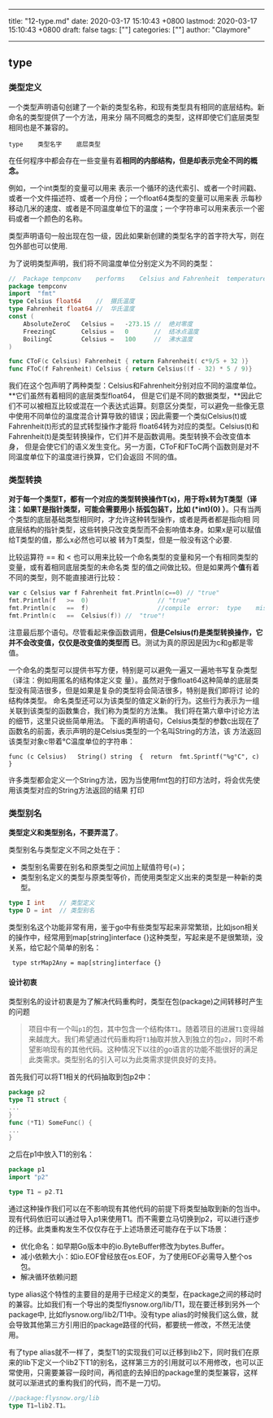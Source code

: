 
---
title: "12-type.md"
date: 2020-03-17 15:10:43 +0800
lastmod: 2020-03-17 15:10:43 +0800
draft: false
tags: [""]
categories: [""]
author: "Claymore"

---
## type 

### 类型定义

⼀个类型声明语句创建了⼀个新的类型名称，和现有类型具有相同的底层结构。新命名的类型提供了⼀个⽅法，⽤来分 隔不同概念的类型，这样即使它们底层类型相同也是不兼容的。

```
type	类型名字	底层类型
```

在任何程序中都会存在⼀些变量有着**相同的内部结构，但是却表示完全不同的概念。**

例如，⼀个int类型的变量可以⽤来 表示⼀个循环的迭代索引、或者⼀个时间戳、或者⼀个⽂件描述符、或者⼀个⽉份；⼀个float64类型的变量可以⽤来表 示每秒移动⼏⽶的速度、或者是不同温度单位下的温度；⼀个字符串可以⽤来表示⼀个密码或者⼀个颜⾊的名称。

类型声明语句⼀般出现在包⼀级，因此如果新创建的类型名字的⾸字符⼤写，则在包外部也可以使⽤.

为了说明类型声明，我们将不同温度单位分别定义为不同的类型：

``` go
//	Package	tempconv	performs	Celsius	and	Fahrenheit	temperature	computations. 
package	tempconv
import	"fmt"
type Celsius float64	//	摄⽒温度 
type Fahrenheit	float64	//	华⽒温度
const (				
    AbsoluteZeroC	Celsius	=	-273.15	//	绝对零度				
    FreezingC	    Celsius	=	0	    //	结冰点温度				
    BoilingC	    Celsius	=	100		//	沸⽔温度 
)

func CToF(c	Celsius) Fahrenheit	{ return Fahrenheit( c*9/5 + 32 )}
func FToC(f	Fahrenheit)	Celsius	{ return Celsius((f	- 32) *	5 /	9)}
```

我们在这个包声明了两种类型：Celsius和Fahrenheit分别对应不同的温度单位。**它们虽然有着相同的底层类型float64， 但是它们是不同的数据类型，**因此它们不可以被相互⽐较或混在⼀个表达式运算。刻意区分类型，可以避免⼀些像⽆意 中使⽤不同单位的温度混合计算导致的错误；因此需要⼀个类似Celsius(t)或Fahrenheit(t)形式的显式转型操作才能将 float64转为对应的类型。Celsius(t)和Fahrenheit(t)是类型转换操作，它们并不是函数调⽤。类型转换不会改变值本身， 但是会使它们的语义发⽣变化。另⼀⽅⾯，CToF和FToC两个函数则是对不同温度单位下的温度进⾏换算，它们会返回 不同的值。



### 类型转换

**对于每⼀个类型T，都有⼀个对应的类型转换操作T(x)，⽤于将x转为T类型（译注：如果T是指针类型，可能会需要⽤⼩ 括弧包装T，⽐如	(*int)(0)	）**。只有当两个类型的底层基础类型相同时，才允许这种转型操作，或者是两者都是指向相 同底层结构的指针类型，这些转换只改变类型⽽不会影响值本身。如果x是可以赋值给T类型的值，那么x必然也可以被 转为T类型，但是⼀般没有这个必要.

⽐较运算符	==	和	<	也可以⽤来⽐较⼀个命名类型的变量和另⼀个有相同类型的变量，或有着相同底层类型的未命名类 型的值之间做⽐较。但是如果两个**值**有着不同的类型，则不能直接进⾏⽐较：

``` go
var	c Celsius var f	Fahrenheit fmt.Println(c==0) //	"true" 
fmt.Println(f	>=	0)					 // "true" 
fmt.Println(c	==	f)					 //compile	error:	type	mismatch 
fmt.Println(c	==	Celsius(f))	//	"true"!
```

注意最后那个语句。尽管看起来像函数调⽤，**但是Celsius(f)是类型转换操作，它并不会改变值，仅仅是改变值的类型⽽ 已**。测试为真的原因是因为c和g都是零值。

⼀个命名的类型可以提供书写⽅便，特别是可以避免⼀遍⼜⼀遍地书写复杂类型（译注：例如⽤匿名的结构体定义变 量）。虽然对于像float64这种简单的底层类型没有简洁很多，但是如果是复杂的类型将会简洁很多，特别是我们即将讨 论的结构体类型。
命名类型还可以为该类型的值定义新的⾏为。这些⾏为表示为⼀组关联到该类型的函数集合，我们称为类型的⽅法集。 我们将在第六章中讨论⽅法的细节，这⾥只说些简单⽤法。
下⾯的声明语句，Celsius类型的参数c出现在了函数名的前⾯，表示声明的是Celsius类型的⼀个名叫String的⽅法，该 ⽅法返回该类型对象c带着°C温度单位的字符串：

`func (c Celsius)	String() string	 {	return	fmt.Sprintf("%g°C",	c)	}`

许多类型都会定义⼀个String⽅法，因为当使⽤fmt包的打印⽅法时，将会优先使⽤该类型对应的String⽅法返回的结果 打印



### 类型别名

**类型定义和类型别名，不要弄混了**。

类型别名与类型定义不同之处在于：

* 类型别名需要在别名和原类型之间加上赋值符号(=)；
* 类型别名定义的类型与原类型等价，而使用类型定义出来的类型是一种新的类型。

```go
type I int    // 类型定义
type D = int  // 类型别名
```

类型别名这个功能非常有用，鉴于go中有些类型写起来非常繁琐，比如json相关的操作中，经常用到map[string]interface {}这种类型，写起来是不是很繁琐，没关系，给它起个简单的别名：

` type strMap2Any = map[string]interface {}`



#### 设计初衷

类型别名的设计初衷是为了解决代码重构时，类型在包(package)之间转移时产生的问题

> 项目中有一个叫`p1`的包，其中包含一个结构体`T1`。随着项目的进展`T1`变得越来越庞大。我们希望通过代码重构将`T1`抽取并放入到独立的包`p2`，同时不希望影响现有的其他代码。这种情况下以往的go语言的功能不能很好的满足此类需求。类型别名的引入可以为此类需求提供良好的支持。

首先我们可以将T1相关的代码抽取到包p2中：

```go
package p2
type T1 struct {
...
}
func (*T1) SomeFunc() {
...
}
```

之后在p1中放入T1的别名：

```go
package p1
import "p2"

type T1 = p2.T1
```

通过这种操作我们可以在不影响现有其他代码的前提下将类型抽取到新的包当中。现有代码依旧可以通过导入p1来使用T1。而不需要立马切换到p2，可以进行逐步的迁移。此类重构发生不仅仅存在于上述场景还可能存在于以下场景：

- 优化命名：如早期Go版本中的io.ByteBuffer修改为bytes.Buffer。
- 减小依赖大小：如io.EOF曾经放在os.EOF，为了使用EOF必需导入整个os包。
- 解决循环依赖问题



type alias这个特性的主要目的是用于已经定义的类型，在package之间的移动时的兼容。比如我们有一个导出的类型flysnow.org/lib/T1，现在要迁移到另外一个package中, 比如flysnow.org/lib2/T1中。没有type alias的时候我们这么做，就会导致其他第三方引用旧的package路径的代码，都要统一修改，不然无法使用。

有了type alias就不一样了，类型T1的实现我们可以迁移到lib2下，同时我们在原来的lib下定义一个lib2下T1的别名，这样第三方的引用就可以不用修改，也可以正常使用，只需要兼容一段时间，再彻底的去掉旧的package里的类型兼容，这样就可以渐进式的重构我们的代码，而不是一刀切。

```rust
//package:flysnow.org/lib
type T1=lib2.T1。
```